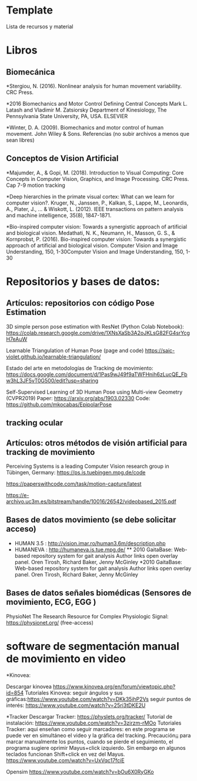 # Template

Lista de recursos y material

# Libros 

## Biomecánica

*Stergiou, N. (2016). Nonlinear analysis for human movement variability. CRC Press.

*2016 Biomechanics and Motor Control Defining Central Concepts Mark L. Latash and Vladimir M. Zatsiorsky Department of Kinesiology, The Pennsylvania State University, PA, USA. ELSEVIER

*Winter, D. A. (2009). Biomechanics and motor control of human movement. John Wiley & Sons.
Referencias (no subir archivos a menos que sean libres)

## Conceptos de Vision Artificial

*Majumder, A., & Gopi, M. (2018). Introduction to Visual Computing: Core Concepts in Computer Vision, Graphics, and Image Processing. CRC Press. Cap 7-9 motion tracking

*Deep hierarchies in the primate visual cortex: What can we learn for computer vision?. Kruger, N., Janssen, P., Kalkan, S., Lappe, M., Leonardis, A., Piater, J., ... & Wiskott, L. (2012). IEEE transactions on pattern analysis and machine intelligence, 35(8), 1847-1871.

*Bio-inspired computer vision: Towards a synergistic approach of artificial and biological vision. Medathati, N. K., Neumann, H., Masson, G. S., & Kornprobst, P. (2016). Bio-inspired computer vision: Towards a synergistic approach of artificial and biological vision. Computer Vision and Image Understanding, 150, 1-30Computer Vision and Image Understanding, 150, 1-30

# Repositorios y bases de datos:

## Artículos: repositorios con código Pose Estimation

3D simple person pose estimation with ResNet (Python Colab Notebook):
https://colab.research.google.com/drive/1XNsXaSb3A2oJKLsG82FG4srYcgH7eAuW

Learnable Triangulation of Human Pose (page and code) https://saic-violet.github.io/learnable-triangulation/

Estado del arte en metodologías de Tracking de movimiento: https://docs.google.com/document/d/1Pas9wJ49f9aTWFHnih6zLucQE_Fbw3hL3JF5vT0G500/edit?usp=sharing

Self-Supervised Learning of 3D Human Pose using Multi-view Geometry (CVPR2019)
Paper: https://arxiv.org/abs/1903.02330
Code: https://github.com/mkocabas/EpipolarPose

## tracking ocular


## Artículos: otros métodos de visión artificial  para tracking de movimiento

Perceiving Systems is a leading Computer Vision research group in Tübingen, Germany:
https://ps.is.tuebingen.mpg.de/code

https://paperswithcode.com/task/motion-capture/latest

https://e-archivo.uc3m.es/bitstream/handle/10016/26542/videobased_2015.pdf


## Bases de datos movimiento (se debe solicitar acceso)

* HUMAN 3.5 : http://vision.imar.ro/human3.6m/description.php
* HUMANEVA : http://humaneva.is.tue.mpg.de/ 
** 2010 GaitaBase: Web-based repository system for gait analysis Author links open overlay panel. Oren Tirosh, Richard Baker, Jenny McGinley
*2010 GaitaBase: Web-based repository system for gait analysis Author links open overlay panel. Oren Tirosh, Richard Baker, Jenny McGinley

## Bases de datos señales biomédicas (Sensores de movimiento, ECG, EGG )

PhysioNet The Research Resource for Complex Physiologic Signal:  https://physionet.org/  (free-access)

# software de segmentación manual de movimiento en video

*Kinovea:
 
Descargar  kinovea https://www.kinovea.org/en/forum/viewtopic.php?id=854
Tutoriales Kinovea: 
seguir ángulos y sus gráficas:https://www.youtube.com/watch?v=DKk35ihP2Vs
seguir puntos de interés: https://www.youtube.com/watch?v=25ri3tDKE2U   

*Tracker 
Descargar Tracker: https://physlets.org/tracker/
Tutorial de instalación: 
https://www.youtube.com/watch?v=3zirzm-rMOo 
Tutoriales Tracker: aqui enseñan como seguir marcadores: en  este programa se puede ver en simultáneo el video y la gráfica del tracking. Precaución¡¡ para marcar manualmente los puntos, cuando se pierde el seguimiento, el programa sugiere oprimir Mayus+click izquierdo. Sin embargo en algunos teclados funcionan Shift+click en vez del Mayus.
https://www.youtube.com/watch?v=UxVqc17fciE

Opensim
https://www.youtube.com/watch?v=bOu6X0RyGKo 


	


